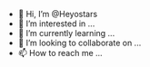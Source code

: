 - 👋 Hi, I’m @Heyostars
- 👀 I’m interested in ...
- 🌱 I’m currently learning ...
- 💞️ I’m looking to collaborate on ...
- 📫 How to reach me ...

<!---
Heyostars/Heyostars is a ✨ special ✨ repository because its `README.md` (this file) appears on your GitHub profile.
You can click the Preview link to take a look at your changes.
--->
